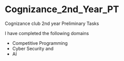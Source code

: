 # Cognizance_2nd_Year_PT
Cognizance club 2nd year Preliminary Tasks

I have completed the following domains

- Competitive Programming
- Cyber Security and
- AI
